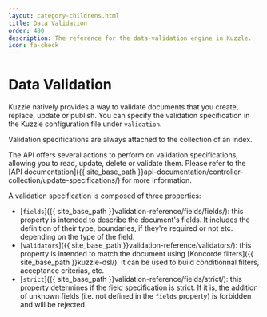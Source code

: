 ```yaml
---
layout: category-childrens.html
title: Data Validation
order: 400
description: The reference for the data-validation engine in Kuzzle.
icon: fa-check
---
```


# Data Validation

Kuzzle natively provides a way to validate documents that you create, replace, update or publish.
You can specify the validation specification in the Kuzzle configuration file under `validation`.

Validation specifications are always attached to the collection of an index.

The API offers several actions to perform on validation specifications, allowing you to read, update, delete or validate them. Please refer to the [API documentation]({{ site_base_path }}api-documentation/controller-collection/update-specifications/) for more information.

A validation specification is composed of three properties:

* [`fields`]({{ site_base_path }}validation-reference/fields/fields/): this property is intended to describe the document's fields. It includes the definition of their type, boundaries, if they're required or not etc. depending on the type of the field.
* [`validators`]({{ site_base_path }}validation-reference/validators/): this property is intended to match the document using [Koncorde filters]({{ site_base_path }}kuzzle-dsl/). It can be used to build conditionnal filters, acceptance criterias, etc.
* [`strict`]({{ site_base_path }}validation-reference/fields/strict/): this property determines if the field specification is strict. If it is, the addition of unknown fields (i.e. not defined in the `fields` property) is forbidden and will be rejected.
